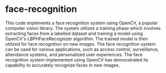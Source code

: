 # face-recognition

This code implements a face recognition system using OpenCV, a popular computer vision library.
The system utilizes a training phase which involves extracting faces from a labelled dataset and training a model using OpenCV's LBPHFaceRecognizer algorithm. 
The trained model is then utilized for face recognition on new images.
The face recognition system can be used for various applications, such as access control, surveillance, attendance systems, and personalized user experiences.
The face recognition system implemented using OpenCV has demonstrated its capability to accurately recognize faces in new images.

